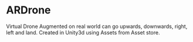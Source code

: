 # ARDrone
Virtual Drone Augmented on real world can go upwards, downwards, right, left and land. Created in Unity3d using Assets from Asset store.
